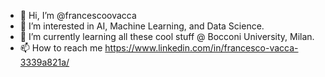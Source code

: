 - 👋 Hi, I’m @francescoovacca
- 👀 I’m interested in AI, Machine Learning, and Data Science.
- 🌱 I’m currently learning all these cool stuff @ Bocconi University, Milan.
- 📫 How to reach me https://www.linkedin.com/in/francesco-vacca-3339a821a/

<!---
francescoovacca/francescoovacca is a ✨ special ✨ repository because its `README.md` (this file) appears on your GitHub profile.
You can click the Preview link to take a look at your changes.
--->
